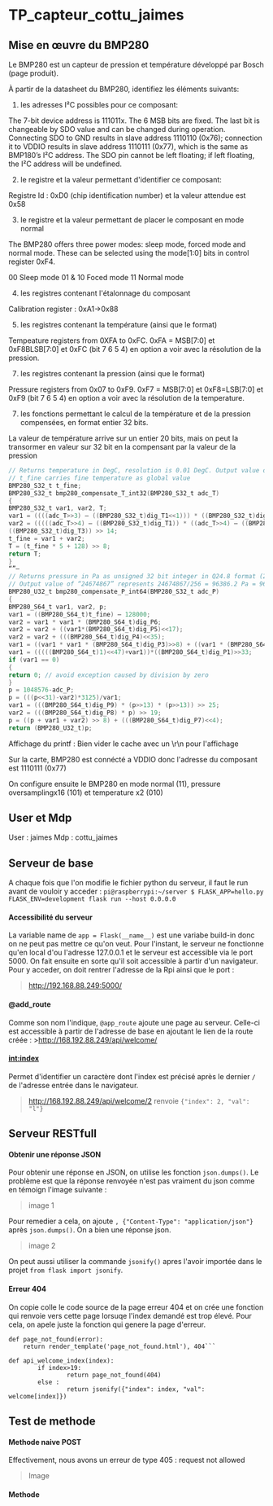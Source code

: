 # TP_capteur_cottu_jaimes
 
## Mise en œuvre du BMP280

Le BMP280 est un capteur de pression et température développé par Bosch (page produit).

À partir de la datasheet du BMP280, identifiez les éléments suivants:

1. les adresses I²C possibles pour ce composant:

The 7-bit device address is 111011x. The 6 MSB bits are fixed. The last bit is changeable by SDO value and can be changed during operation. Connecting SDO to GND results in slave address 1110110 (0x76); connection it to VDDIO results in slave address 1110111 (0x77), which is the same as BMP180’s I²C address. The SDO pin cannot be left floating; if left floating, the I²C address will be undefined. 

2. le registre et la valeur permettant d'identifier ce composant:

Registre Id : 0xD0 (chip identification number) et la valeur attendue est 0x58

3. le registre et la valeur permettant de placer le composant en mode normal

The BMP280 offers three power modes: sleep mode, forced mode and normal mode. These can
be selected using the mode[1:0] bits in control register 0xF4.

00 Sleep mode
01 & 10 Foced mode
11 Normal mode

4. les registres contenant l'étalonnage du composant

Calibration register : 0xA1->0x88 

5. les registres contenant la température (ainsi que le format)

Tempeature registers from 0XFA to 0xFC. 0xFA = MSB[7:0] et 0xF8BLSB[7:0] et 0xFC (bit 7 6 5 4) en option a voir avec la résolution de la pression.

7. les registres contenant la pression (ainsi que le format)

Pressure registers from 0x07 to 0xF9. 0xF7 = MSB[7:0] et 0xF8=LSB[7:0] et 0xF9 (bit 7 6 5 4) en option a voir avec la résolution de la temperature.

7. les fonctions permettant le calcul de la température et de la pression compensées, en format entier 32 bits.

La valeur de température arrive sur un entier 20 bits, mais on peut la transormer en valeur sur 32 bit en la compensant par la valeur de la pression
```C
// Returns temperature in DegC, resolution is 0.01 DegC. Output value of “5123” equals 51.23 DegC.
// t_fine carries fine temperature as global value
BMP280_S32_t t_fine;
BMP280_S32_t bmp280_compensate_T_int32(BMP280_S32_t adc_T)
{
BMP280_S32_t var1, var2, T;
var1 = ((((adc_T>>3) – ((BMP280_S32_t)dig_T1<<1))) * ((BMP280_S32_t)dig_T2)) >> 11;
var2 = (((((adc_T>>4) – ((BMP280_S32_t)dig_T1)) * ((adc_T>>4) – ((BMP280_S32_t)dig_T1))) >> 12) *
((BMP280_S32_t)dig_T3)) >> 14;
t_fine = var1 + var2;
T = (t_fine * 5 + 128) >> 8;
return T;
}
“”–
// Returns pressure in Pa as unsigned 32 bit integer in Q24.8 format (24 integer bits and 8 fractional bits).
// Output value of “24674867” represents 24674867/256 = 96386.2 Pa = 963.862 hPa
BMP280_U32_t bmp280_compensate_P_int64(BMP280_S32_t adc_P)
{
BMP280_S64_t var1, var2, p;
var1 = ((BMP280_S64_t)t_fine) – 128000;
var2 = var1 * var1 * (BMP280_S64_t)dig_P6;
var2 = var2 + ((var1*(BMP280_S64_t)dig_P5)<<17);
var2 = var2 + (((BMP280_S64_t)dig_P4)<<35);
var1 = ((var1 * var1 * (BMP280_S64_t)dig_P3)>>8) + ((var1 * (BMP280_S64_t)dig_P2)<<12);
var1 = (((((BMP280_S64_t)1)<<47)+var1))*((BMP280_S64_t)dig_P1)>>33;
if (var1 == 0)
{
return 0; // avoid exception caused by division by zero
}
p = 1048576-adc_P;
p = (((p<<31)-var2)*3125)/var1;
var1 = (((BMP280_S64_t)dig_P9) * (p>>13) * (p>>13)) >> 25;
var2 = (((BMP280_S64_t)dig_P8) * p) >> 19;
p = ((p + var1 + var2) >> 8) + (((BMP280_S64_t)dig_P7)<<4);
return (BMP280_U32_t)p;
```

Affichage du printf : Bien vider le cache avec un \r\n pour l'affichage

Sur la carte, BMP280 est connécté a VDDIO donc l'adresse du composant est 1110111 (0x77)

On configure ensuite le BMP280 en mode normal (11), pressure oversamplingx16 (101) et temperature x2 (010)

## User et Mdp

User : jaimes
Mdp : cottu_jaimes

## Serveur de base

A chaque fois que l'on modifie le fichier python du serveur, il faut le run avant de vouloir y acceder : 
`pi@raspberrypi:~/server $ FLASK_APP=hello.py FLASK_ENV=development flask run --host 0.0.0.0`

#### Accessibilité du serveur 

La variable name de `app = Flask(__name__)` est une variabe build-in donc on ne peut pas mettre ce qu'on veut. 
Pour l'instant, le serveur ne fonctionne qu'en local d'ou l'adresse 127.0.0.1 et le serveur est accessible via le port 5000.
On fait ensuite en sorte qu'il soit accessible à partir d'un navigateur. Pour y acceder, on doit rentrer l'adresse de la Rpi ainsi que le port :  
>http://192.168.88.249:5000/ 

#### @add_route
Comme son nom l'indique, `@app_route` ajoute une page au serveur. Celle-ci est accessible à partir de l'adresse de base en ajoutant le lien de la route créée : >http://168.192.88.249/api/welcome/ 

#### <int:index>
Permet d'identifier un caractère dont l'index est précisé après le dernier `/` de l'adresse entrée dans le navigateur.
>http://168.192.88.249/api/welcome/2   renvoie   `{"index": 2, "val": "l"}` 

## Serveur RESTfull
#### Obtenir une réponse JSON
Pour obtenir une réponse en JSON, on utilise les fonction `json.dumps()`. Le problème est que la réponse renvoyée n'est pas vraiment du json comme en témoign l'image suivante : 
> image 1

Pour remedier a cela, on ajoute `, {"Content-Type": "application/json"}` après `json.dumps()`. On a bien une réponse json.

>image 2

On peut aussi utiliser la commande `jsonify()` apres l'avoir importée dans le projet `from flask import jsonify`.

#### Erreur 404
On copie colle le code source de la page erreur 404 et on crée une fonction qui renvoie vers cette page lorsuqe l'index demandé est trop élevé. Pour cela, on apele juste la fonction qui genere la page d'erreur. 
```P
def page_not_found(error):
    return render_template('page_not_found.html'), 404```

def api_welcome_index(index):
        if index>19:
                return page_not_found(404)
        else :
                return jsonify({"index": index, "val": welcome[index]})
```

## Test de methode 
#### Methode naive POST
Effectivement, nous avons un erreur de type 405 :  request not allowed

> Image

#### Methode 
